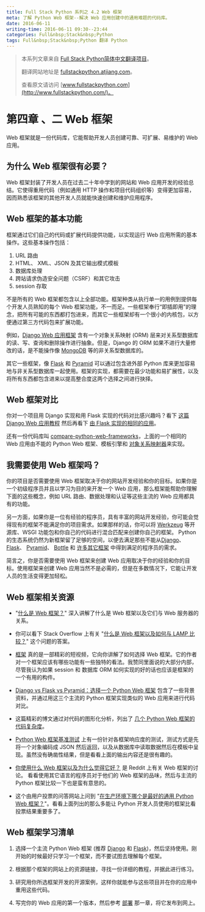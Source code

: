 ```yaml
---
title: Full Stack Python 系列之 4.2 Web 框架
meta: 了解 Python Web 框架--解决 Web 应用创建中的通用难题的代码库。
date: 2016-06-11
writing-time: 2016-06-11 09:30--23:44
categories: Full&nbsp;Stack&nbsp;Python
tags: Full&nbsp;Stack&nbsp;Python 翻译 Python
---
```


> 本系列文章来自 [Full Stack Python简体中文翻译项目](https://github.com/haiiiiiyun/fullstackpython.cn)。
>
> 翻译网站地址是 [fullstackpython.atjiang.com](http://fullstackpython.atjiang.com)。
>
> 查看原文请访问 [www.fullstackpython.com](http://www.fullstackpython.com/)。

# 第四章 、二 Web 框架

Web 框架就是一份代码库，它能帮助开发人员创建可靠、可扩展、易维护的 Web 应用。

## 为什么 Web 框架很有必要？
Web 框架封装了开发人员在过去二十年中学到的网站和 Web 应用开发的经验总结。它使得重用代码（例如通用 HTTP 操作和项目代码组织等）变得更加容易，因而熟悉该框架的其他开发人员就能快速创建和维护应用程序。

## Web 框架的基本功能
框架通过它们自己的代码或扩展代码提供功能，以实现运行 Web 应用所需的基本操作。这些基本操作包括：

1. URL 路由
2. HTML、 XML、JSON 及其它输出模式模板
3. 数据库处理
4. 跨站请求伪造安全问题（CSRF）和其它攻击
5. session 存取

不是所有的 Web 框架都包含以上全部功能。框架种类从执行单一的用例到提供每个开发人员熟知的每个 Web 框架功能，不一而足。一些框架奉行“即插即用”的理念，把所有可能的东西都打包进来，而其它一些框架却有一个很小的内核包，以方便通过第三方代码包来扩展功能。

例如，[Django Web 应用框架](http://fullstackpython.atjiang.com/django.html) 含有一个对象关系映射 (ORM) 层来对关系型数据库的读、写、查询和删除操作进行抽象。但是，Django 的 ORM 如果不进行大量修改的话，是不能操作像 [MongoDB](http://www.mongodb.org/) 等的非关系型数据库的。

其它一些框架，像 [Flask](http://fullstackpython.atjiang.com/flask.html) 和 [Pyramid](http://fullstackpython.atjiang.com/pyramid.html) 可以通过包含进外部 Python 库来更加容易地与非关系型数据库一起使用。框架的实现，都需要在最少功能和易扩展性，以及将所有东西都包含进来以提高整合度这两个选择之间进行抉择。

## Web 框架对比
你对一个项目用 Django 实现和用 Flask 实现的代码对比感兴趣吗？看下 [这篇 Django Web 应用教程](https://www.twilio.com/docs/howto/walkthrough/appointment-reminders/python/django) 然后再看下 [由 Flask 实现的相同的应用](https://www.twilio.com/docs/howto/walkthrough/appointment-reminders/python/flask)。

还有一份代码库叫 [compare-python-web-frameworks](https://github.com/makaimc/compare-python-web-frameworks)，上面的一个相同的 Web 应用由不能的 Python Web 框架、模板引擎和 [对象关系映射器](/object-relational-mappers-orms.html)来实现。


## 我需要使用 Web 框架吗？
你的项目是否需要使用 Web 框架取决于你的网站开发经验和你的目标。如果你是一个初级程序员并且以学习为目的来开发一个 Web 应用，那么框架能帮助你理解下面的这些概念，例如 URL 路由、数据处理和认证等这些主流的 Web 应用都具有的功能。

另一方面，如果你是一位有经验的程序员，具有丰富的网站开发经验，你可能会觉得现有的框架不能满足你的项目需求。如果那样的话，你可以将 [Werkzeug](http://werkzeug.pocoo.org/) 等开源库、WSGI 功能包和你自己的代码进行混合匹配来创建你自己的框架。 Python 的生态系统仍然为新框架留了足够的空间，以便去满足那些不能从[Django](http://fullstackpython.atjiang.com/django.html)、 [Flask](http://fullstackpython.atjiang.com/flask.html)、 [Pyramid](http://fullstackpython.atjiang.com/pyramid.html)、 [Bottle](http://fullstackpython.atjiang.com/bottle.html) 和 [许多其它框架](http://fullstackpython.atjiang.com/other-web-frameworks.html) 中得到满足的程序员的需求。

简言之，你是否需要使用 Web 框架来创建 Web 应用取决于你的经验和你的目标。使用框架来创建 Web 应用当然不是必需的，但是在多数情况下，它能让开发人员的生活变得更加轻松。

## Web 框架相关资源
* "[什么是 Web 框架？](http://www.jeffknupp.com/blog/2014/03/03/what-is-a-web-framework/)" 深入讲解了什么是 Web 框架以及它们与 Web 服务器的关系。

* 你可以看下 Stack Overflow 上有关 "[什么是 Web 框架以及如何与 LAMP 比较？](http://stackoverflow.com/questions/4507506/what-is-a-web-framework-how-does-it-compare-with-lamp)" 这个问题的答案。

* [框架](http://youtu.be/W6KCPXl6Zuc) 真的是一部精彩的短视频，它向你讲解了如何选择 Web 框架。它的作者对一个框架应该有哪些功能有一些独特的看法。我赞同里面说的大部分内部，尽管我认为如果 session 和 数据库 ORM 如何实现的好的话也应该是框架的一个有用的构件。

* [Django vs Flask vs Pyramid：选择一个 Python Web 框架](https://www.airpair.com/python/posts/django-flask-pyramid) 包含了一些背景资料，并通过用这三个主流的 Python 框架实现类似的 Web 应用来进行代码对比。

* 这篇精彩的博文通过对代码的图形化分析，列出了 [几个 Python Web 框架的代码复杂度](http://grokcode.com/864/snakefooding-python-code-for-complexity-visualization/)。

* [Python Web 框架基准测试](http://klen.github.io/py-frameworks-bench/) 上有一份针对各框架响应度的测试，测试方式是先将一个对象编码成 JSON 然后返回，以及从数据库中读取数据然后在模板中呈现。虽然没有确凿性结果，但是看看上面的输出内容还是很有趣的。

* [你使用什么 Web 框架以及为什么觉得它好？](http://www.reddit.com/r/webdev/comments/2les4x/what_frameworks_do_you_use_and_why_are_they/) 是 Reddit 上有关 Web 框架的讨论。 看看使用其它语言的程序员对于他们的 Web 框架的品味，然后与主流的 Python 框架比较一下也是蛮有意思的。

* 这个由用户投票的问答网站上问到 "[在生产环境下哪个是最好的通用 Python Web 框架？](http://www.slant.co/topics/426/~what-are-the-best-general-purpose-python-web-frameworks-usable-in-production-sites)"。看看上面列出的那么多能让 Python 开发人员使用的框架比看投票结果重要多了。


## Web 框架学习清单
1. 选择一个主流 Python Web 框架 (推荐 [Django](http://fullstackpython.atjiang.com/django.html) 和 [Flask](http://fullstackpython.atjiang.com/flask.html))，然后坚持使用。刚开始的时候最好只学习一个框架，而不要试图去理解每个框架。

1. 根据那个框架的网站上的资源链接，寻找一份详细的教程，并据此进行练习。

1. 研究用你所选框架开发的开源案例，这样你就能参与这些项目并在你的应用中重用这些代码。

1. 写完你的 Web 应用的第一个版本，然后参考 [部署](http://fullstackpython.atjiang.com/deployment.html) 那一章，将它发布到网上。

